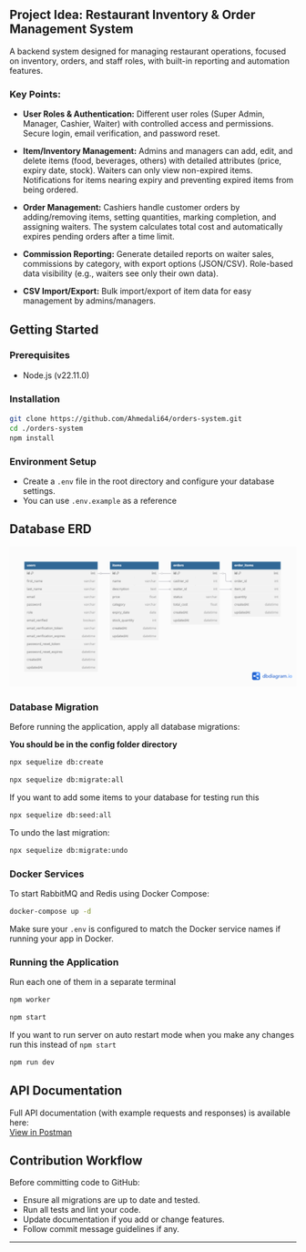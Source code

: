 ## Project Idea: **Restaurant Inventory & Order Management System**

A backend system designed for managing restaurant operations, focused on inventory, orders, and staff roles, with built-in reporting and automation features.

### Key Points:

* **User Roles & Authentication:**
  Different user roles (Super Admin, Manager, Cashier, Waiter) with controlled access and permissions. Secure login, email verification, and password reset.

* **Item/Inventory Management:**
  Admins and managers can add, edit, and delete items (food, beverages, others) with detailed attributes (price, expiry date, stock). Waiters can only view non-expired items.
  Notifications for items nearing expiry and preventing expired items from being ordered.

* **Order Management:**
  Cashiers handle customer orders by adding/removing items, setting quantities, marking completion, and assigning waiters. The system calculates total cost and automatically expires pending orders after a time limit.

* **Commission Reporting:**
  Generate detailed reports on waiter sales, commissions by category, with export options (JSON/CSV). Role-based data visibility (e.g., waiters see only their own data).

* **CSV Import/Export:**
  Bulk import/export of item data for easy management by admins/managers.

## Getting Started

### Prerequisites

- Node.js (v22.11.0)

### Installation

```bash
git clone https://github.com/Ahmedali64/orders-system.git
cd ./orders-system
npm install
```

### Environment Setup

* Create a `.env` file in the root directory and configure your database settings.
* You can use `.env.example` as a reference 

## Database ERD

![ERD Diagram](docs/ERD.png)

### Database Migration

Before running the application, apply all database migrations:

**You should be in the config folder directory**  
```bash
npx sequelize db:create
```

```bash
npx sequelize db:migrate:all
```

If you want to add some items to your database for testing run this 

```bash
npx sequelize db:seed:all
```

To undo the last migration:

```bash
npx sequelize db:migrate:undo
```

### Docker Services

To start RabbitMQ and Redis using Docker Compose:

```bash
docker-compose up -d
```

Make sure your `.env` is configured to match the Docker service names if running your app in Docker.

### Running the Application
Run each one of them in a separate terminal

```bash
npm worker
```

```bash
npm start
```
If you want to run server on auto restart mode when you make any changes run this instead 
of `npm start`
```bash
npm run dev 
```

## API Documentation

Full API documentation (with example requests and responses) is available here:  
[View in Postman](https://documenter.getpostman.com/view/21578024/2sB2x2LunG)

## Contribution Workflow

Before committing code to GitHub:

- Ensure all migrations are up to date and tested.
- Run all tests and lint your code.
- Update documentation if you add or change features.
- Follow commit message guidelines if any.

---

